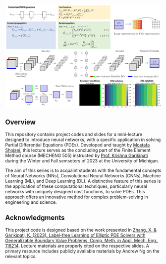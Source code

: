 ![Alt text](Lecture_Materials/cover.png)

## Overview
This repository contains project codes and slides for a mini-lecture designed to introduce neural networks, with a specific application in solving Partial Differential Equations (PDEs). Developed and taught by [Mostafa Shojaei](https://www.linkedin.com/in/mostafa-fsh/), this lecture serves as the concluding part of the Finite Element Method course (MECHENG 505) instructed by [Prof. Krishna Garikipati](https://sites.google.com/umich.edu/krishna/) during the Winter and Fall semseters of 2023 at the University of Michigan.

The aim of this series is to acquaint students with the fundamental concepts of Neural Networks (NNs), Convolutional Neural Networks (CNNs), Machine Learning (ML), and Deep Learning (DL). A distinctive feature of this series is the application of these computational techniques, particularly neural networks with uniquely designed cost functions, to solve PDEs. This approach offers an innovative method for complex problem-solving in engineering and science.


## Acknowledgments
This project code is designed based on the work presented in [Zhang, X. & Garikipati, K. (2023). Label-free Learning of Elliptic PDE Solvers with Generalizable Boundary Value Problems. Comp. Meth. in Appl. Mech. Eng., 116214](https://doi.org/10.1016/j.cma.2023.116214). Lecture materials are properly cited on the respective slides. A primary resource includes publicly available materials by Andrew Ng on the relevant topics.

